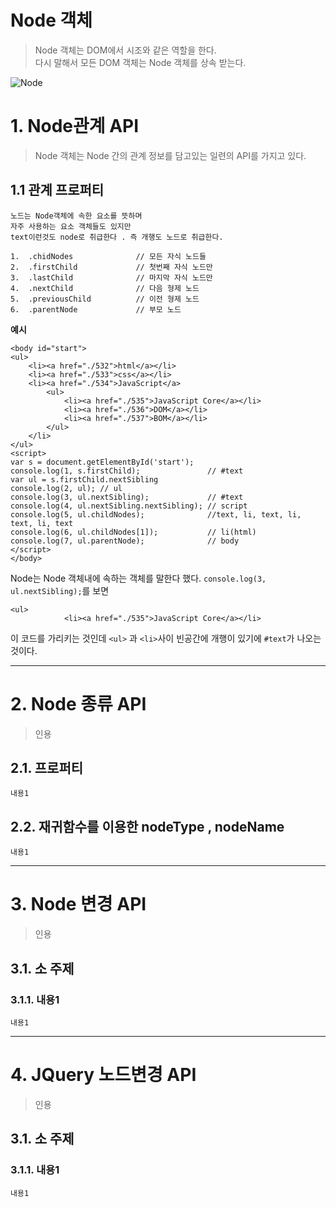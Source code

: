 Node 객체
=======================
> Node 객체는 DOM에서 시조와 같은 역할을 한다.  
> 다시 말해서 모든 DOM 객체는 Node 객체를 상속 받는다.  

![Node](https://user-images.githubusercontent.com/50267433/62005180-4db70300-b16a-11e9-8450-4ac7ebb0460e.png)

# 1. Node관계 API
> Node 객체는 Node 간의 관계 정보를 담고있는 일련의 API를 가지고 있다.
## 1.1 관계 프로퍼티
```
노드는 Node객체에 속한 요소를 뜻하며 
자주 사용하는 요소 객체들도 있지만 
text이런것도 node로 취급한다 . 즉 개행도 노드로 취급한다.

1.  .chidNodes              // 모든 자식 노드들
2.  .firstChild             // 첫번째 자식 노드만
3.  .lastChild              // 마지막 자식 노드만
4.  .nextChild              // 다음 형제 노드
5.  .previousChild          // 이전 형제 노드
6.  .parentNode             // 부모 노드
```
**예시**  
```
<body id="start">
<ul>
    <li><a href="./532">html</a></li> 
    <li><a href="./533">css</a></li>
    <li><a href="./534">JavaScript</a>
        <ul>
            <li><a href="./535">JavaScript Core</a></li>
            <li><a href="./536">DOM</a></li>
            <li><a href="./537">BOM</a></li>
        </ul>
    </li>
</ul>
<script>
var s = document.getElementById('start');
console.log(1, s.firstChild);               // #text
var ul = s.firstChild.nextSibling
console.log(2, ul); // ul
console.log(3, ul.nextSibling);             // #text
console.log(4, ul.nextSibling.nextSibling); // script
console.log(5, ul.childNodes);              //text, li, text, li, text, li, text
console.log(6, ul.childNodes[1]);           // li(html)
console.log(7, ul.parentNode);              // body
</script>
</body>
```
Node는 Node 객체내에 속하는 객체를 말한다 했다.
```console.log(3, ul.nextSibling);```를 보면           
```
<ul>
            <li><a href="./535">JavaScript Core</a></li>
```
이 코드를 가리키는 것인데 ```<ul>``` 과 ```<li>```사이 빈공간에 개행이 있기에 ```#text```가 나오는 것이다.


***
# 2. Node 종류 API
> 인용
## 2.1. 프로퍼티
```
내용1
```   
## 2.2. 재귀함수를 이용한 nodeType , nodeName
```
내용1
```   


***
# 3. Node 변경 API
> 인용
## 3.1. 소 주제
### 3.1.1. 내용1
```
내용1
```

***
# 4. JQuery 노드변경 API
> 인용
## 3.1. 소 주제
### 3.1.1. 내용1
```
내용1
```
